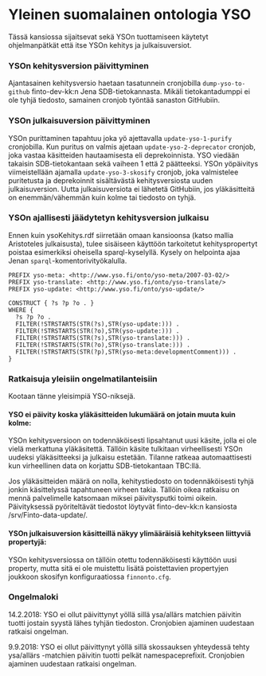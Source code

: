 Yleinen suomalainen ontologia YSO
=================================

Tässä kansiossa sijaitsevat sekä YSOn tuottamiseen käytetyt ohjelmanpätkät että itse YSOn kehitys ja julkaisuversiot.

### YSOn kehitysversion päivittyminen

Ajantasainen kehitysversio haetaan tasatunnein cronjobilla `dump-yso-to-github` finto-dev-kk:n Jena SDB-tietokannasta. Mikäli tietokantadumppi ei ole tyhjä tiedosto, samainen cronjob työntää sanaston GitHubiin.

### YSOn julkaisuversion päivittyminen

YSOn purittaminen tapahtuu joka yö ajettavalla `update-yso-1-purify` cronjobilla. Kun puritus on valmis ajetaan `update-yso-2-deprecator` cronjob, joka vastaa käsitteiden hautaamisesta eli deprekoinnista. YSO viedään takaisin SDB-tietokantaan sekä vaiheen 1 että 2 päätteeksi. YSOn yöpäivitys viimeistellään ajamalla `update-yso-3-skosify` cronjob, joka valmistelee puritetusta ja deprekoinnit sisältävästä kehitysversiosta uuden julkaisuversion. Uutta julkaisuversiota ei lähetetä GitHubiin, jos yläkäsitteitä on enemmän/vähemmän kuin kolme tai tiedosto on tyhjä.

### YSOn ajallisesti jäädytetyn kehitysversion julkaisu

Ennen kuin ysoKehitys.rdf siirretään omaan kansioonsa (katso mallia Aristoteles julkaisusta), tulee sisäiseen käyttöön tarkoitetut kehityspropertyt poistaa esimerkiksi oheisella sparql-kyselyllä. Kysely on helpointa ajaa Jenan `sparql`-komentorivityökalulla.

```
PREFIX yso-meta: <http://www.yso.fi/onto/yso-meta/2007-03-02/>
PREFIX yso-translate: <http://www.yso.fi/onto/yso-translate/>
PREFIX yso-update: <http://www.yso.fi/onto/yso-update/>

CONSTRUCT { ?s ?p ?o . } 
WHERE {
  ?s ?p ?o .
  FILTER(!STRSTARTS(STR(?s),STR(yso-update:))) .
  FILTER(!STRSTARTS(STR(?o),STR(yso-update:))) .
  FILTER(!STRSTARTS(STR(?s),STR(yso-translate:))) .
  FILTER(!STRSTARTS(STR(?o),STR(yso-translate:))) .
  FILTER(!STRSTARTS(STR(?p),STR(yso-meta:developmentComment))) .
}
```

### Ratkaisuja yleisiin ongelmatilanteisiin

Kootaan tänne yleisimpiä YSO-niksejä.

#### YSO ei päivity koska yläkäsitteiden lukumäärä on jotain muuta kuin kolme:

YSOn kehitysversioon on todennäköisesti lipsahtanut uusi käsite, jolla ei ole vielä merkattuna yläkäsitettä. Tällöin käsite tulkitaan virheellisesti YSOn uudeksi yläkäsitteeksi ja julkaisu estetään. Tilanne ratkeaa automaattisesti kun virheellinen data on korjattu SDB-tietokantaan TBC:llä.

Jos yläkäsitteiden määrä on nolla, kehitystiedosto on todennäköisesti tyhjä jonkin käsittelyssä tapahtuneen virheen takia. Tällöin oikea ratkaisu on mennä palvelimelle katsomaan miksei päivitysputki toimi oikein. Päivityksessä pyöriteltävät tiedostot löytyvät finto-dev-kk:n kansiosta /srv/Finto-data-update/.

#### YSOn julkaisuversion käsitteillä näkyy ylimääräisiä kehitykseen liittyviä propertyjä:

YSOn kehitysversiossa on tällöin otettu todennäköisesti käyttöön uusi property, mutta sitä ei ole muistettu lisätä poistettavien propertyjen joukkoon skosifyn konfiguraatiossa `finnonto.cfg`.

### Ongelmaloki

14.2.2018: YSO ei ollut päivittynyt yöllä sillä ysa/allärs matchien päivitin tuotti jostain syystä lähes tyhjän tiedoston. Cronjobien ajaminen uudestaan ratkaisi ongelman.

9.9.2018: YSO ei ollut päivittynyt yöllä sillä skossauksen yhteydessä tehty ysa/allärs -matchien päivitin tuotti pelkät namespaceprefixit. Cronjobien ajaminen uudestaan ratkaisi ongelman.


